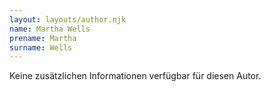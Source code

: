 ```yaml
---
layout: layouts/author.njk
name: Martha Wells
prename: Martha
surname: Wells
---
```

Keine zusätzlichen Informationen verfügbar für diesen Autor.
